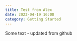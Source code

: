 ```yaml
---
title: Test from Alex
date: 2023-04-19 16:08
category: Getting Started
---
```

Some text - updated from github
